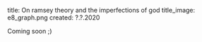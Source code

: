 title: On ramsey theory and the imperfections of god
title_image: e8_graph.png
created: ?.?.2020

Coming soon ;)